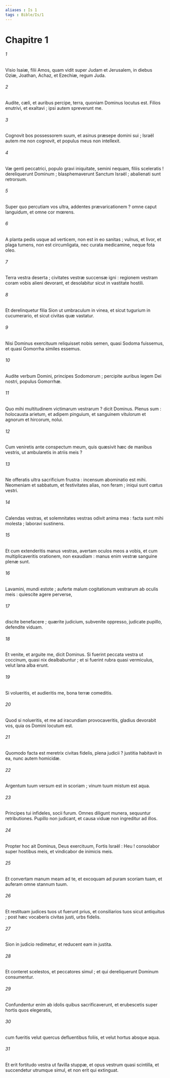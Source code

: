 ```yaml
---
aliases : Is 1
tags : Bible/Is/1
---
```


# Chapitre 1

###### 1
Visio Isaiæ, filii Amos, quam vidit super Judam et Jerusalem, in diebus Oziæ, Joathan, Achaz, et Ezechiæ, regum Juda.
###### 2
Audite, cæli, et auribus percipe, terra, quoniam Dominus locutus est. Filios enutrivi, et exaltavi ; ipsi autem spreverunt me.
###### 3
Cognovit bos possessorem suum, et asinus præsepe domini sui ; Israël autem me non cognovit, et populus meus non intellexit.
###### 4
Væ genti peccatrici, populo gravi iniquitate, semini nequam, filiis sceleratis ! dereliquerunt Dominum ; blasphemaverunt Sanctum Israël ; abalienati sunt retrorsum.
###### 5
Super quo percutiam vos ultra, addentes prævaricationem ? omne caput languidum, et omne cor mœrens.
###### 6
A planta pedis usque ad verticem, non est in eo sanitas ; vulnus, et livor, et plaga tumens, non est circumligata, nec curata medicamine, neque fota oleo.
###### 7
Terra vestra deserta ; civitates vestræ succensæ igni : regionem vestram coram vobis alieni devorant, et desolabitur sicut in vastitate hostili.
###### 8
Et derelinquetur filia Sion ut umbraculum in vinea, et sicut tugurium in cucumerario, et sicut civitas quæ vastatur.
###### 9
Nisi Dominus exercituum reliquisset nobis semen, quasi Sodoma fuissemus, et quasi Gomorrha similes essemus.
###### 10
Audite verbum Domini, principes Sodomorum ; percipite auribus legem Dei nostri, populus Gomorrhæ.
###### 11
Quo mihi multitudinem victimarum vestrarum ? dicit Dominus. Plenus sum : holocausta arietum, et adipem pinguium, et sanguinem vitulorum et agnorum et hircorum, nolui.
###### 12
Cum veniretis ante conspectum meum, quis quæsivit hæc de manibus vestris, ut ambularetis in atriis meis ?
###### 13
Ne offeratis ultra sacrificium frustra : incensum abominatio est mihi. Neomeniam et sabbatum, et festivitates alias, non feram ; iniqui sunt cœtus vestri.
###### 14
Calendas vestras, et solemnitates vestras odivit anima mea : facta sunt mihi molesta ; laboravi sustinens.
###### 15
Et cum extenderitis manus vestras, avertam oculos meos a vobis, et cum multiplicaveritis orationem, non exaudiam : manus enim vestræ sanguine plenæ sunt.
###### 16
Lavamini, mundi estote ; auferte malum cogitationum vestrarum ab oculis meis : quiescite agere perverse,
###### 17
discite benefacere ; quærite judicium, subvenite oppresso, judicate pupillo, defendite viduam.
###### 18
Et venite, et arguite me, dicit Dominus. Si fuerint peccata vestra ut coccinum, quasi nix dealbabuntur ; et si fuerint rubra quasi vermiculus, velut lana alba erunt.
###### 19
Si volueritis, et audieritis me, bona terræ comeditis.
###### 20
Quod si nolueritis, et me ad iracundiam provocaveritis, gladius devorabit vos, quia os Domini locutum est.
###### 21
Quomodo facta est meretrix civitas fidelis, plena judicii ? justitia habitavit in ea, nunc autem homicidæ.
###### 22
Argentum tuum versum est in scoriam ; vinum tuum mistum est aqua.
###### 23
Principes tui infideles, socii furum. Omnes diligunt munera, sequuntur retributiones. Pupillo non judicant, et causa viduæ non ingreditur ad illos.
###### 24
Propter hoc ait Dominus, Deus exercituum, Fortis Israël : Heu ! consolabor super hostibus meis, et vindicabor de inimicis meis.
###### 25
Et convertam manum meam ad te, et excoquam ad puram scoriam tuam, et auferam omne stannum tuum.
###### 26
Et restituam judices tuos ut fuerunt prius, et consiliarios tuos sicut antiquitus ; post hæc vocaberis civitas justi, urbs fidelis.
###### 27
Sion in judicio redimetur, et reducent eam in justita.
###### 28
Et conteret scelestos, et peccatores simul ; et qui dereliquerunt Dominum consumentur.
###### 29
Confundentur enim ab idolis quibus sacrificaverunt, et erubescetis super hortis quos elegeratis,
###### 30
cum fueritis velut quercus defluentibus foliis, et velut hortus absque aqua.
###### 31
Et erit fortitudo vestra ut favilla stuppæ, et opus vestrum quasi scintilla, et succendetur utrumque simul, et non erit qui extinguat.
